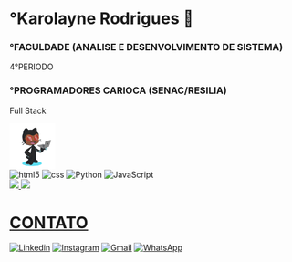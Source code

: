 
# °Karolayne Rodrigues 🖖
### °FACULDADE (ANALISE E DESENVOLVIMENTO DE SISTEMA)
4°PERIODO

### °PROGRAMADORES CARIOCA (SENAC/RESILIA)
 Full Stack

<img align = "center" alt="avatar" height="80" width="80" src="avatar.png">


<div style="">
    <img align="center" alt="html5" src="https://img.shields.io/badge/HTML-239120?style=for-the-badge&logo=html5&logoColor=white"/>
     <img align="center" alt="css" src="https://img.shields.io/badge/CSS3-1572B6?style=for-the-badge&logo=css3&logoColor=white"/>
    <img align="center" alt="Python" src="https://img.shields.io/badge/Python-14354C?style=for-the-badge&logo=python&logoColor=white"/>
    <img align="center" alt="JavaScript" src="https://img.shields.io/badge/JavaScript-323330?style=for-the-badge&logo=javascript&logoColor=F7DF1E"/> <br/>


<a href="https://github.com/Karollayneer">
<img height="180em" src="https://github-readme-stats.vercel.app/api/top-langs/?username=Karollayneer&layout=compact&langs_count=7&theme=transparent"/>
<img height="180em" src="https://github-readme-stats.vercel.app/api?username=karollayneer&show_icons=true&theme=transparent&include_all_commits=true&count_private=true"/>
</div>

 # CONTATO     
[![Linkedin](https://img.shields.io/badge/LinkedIn-0077B5?style=for-the-badge&logo=linkedin&logoColor=white)](https://www.linkedin.com/in/karolayne-rodrigues-794164245/)
[![Instagram](	https://img.shields.io/badge/Instagram-E4405F?style=for-the-badge&logo=instagram&logoColor=white)](https://www.instagram.com/karollayneer/)
[![Gmail](https://img.shields.io/badge/Gmail-D14836?style=for-the-badge&logo=gmail&logoColor=white)](https://Karollayneerod@gmail.com)
[![WhatsApp](https://img.shields.io/badge/WhatsApp-25D366?style=for-the-badge&logo=whatsapp&logoColor=white)](http://wa.me/5521968828746)

